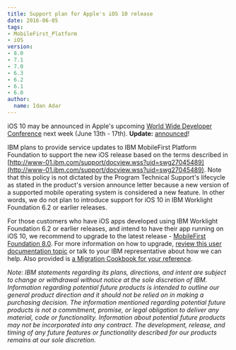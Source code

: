 ```yaml
---
title: Support plan for Apple's iOS 10 release
date: 2016-06-05
tags:
- MobileFirst_Platform
- iOS
version:
- 8.0
- 7.1
- 7.0
- 6.3
- 6.2
- 6.1
- 6.0
author:
  name: Idan Adar
---
```

iOS 10 may be announced in Apple's upcoming [World Wide Developer Conference](https://developer.apple.com/wwdc/) next week (June 13th - 17th). **Update:** [announced](https://developer.apple.com/ios/)!

IBM plans to provide service updates to IBM MobileFirst Platform Foundation to support the new iOS release based on the terms described in [http://www-01.ibm.com/support/docview.wss?uid=swg27045489](http://www-01.ibm.com/support/docview.wss?uid=swg27045489). Note that this policy is not dictated by the Program Technical Support's lifecycle as stated in the product's version announce letter because a new version of a supported mobile operating system is considered a new feature. In other words, we do not plan to introduce support for iOS 10 in IBM Worklight Foundation 6.2 or earlier releases.

For those customers who have iOS apps developed using IBM Worklight Foundation 6.2 or earlier releases, and intend to have their app running on iOS 10, we recommend to upgrade to the latest release - [MobileFirst Foundation 8.0]({{site.baseurl}}/blog/2016/06/17/ibm-releases-next-generation-of-mobilefirst-foundation-built-for-hybrid-cloud/). For more information on how to upgrade, [review this user documentation topic](https://www.ibm.com/support/knowledgecenter/SSHS8R_8.0.0/com.ibm.worklight.upgrade.doc/topics/t_upgrading.html) or talk to your IBM representative about how we can help. Also provided is [a Migration Cookbook for your reference]({{site.baseurl}}/tutorials/en/foundation/8.0/migration-cookbook).

*Note: IBM statements regarding its plans, directions, and intent are subject to change or withdrawal without notice at the sole discretion of IBM. Information regarding potential future products is intended to outline our general product direction and it should not be relied on in making a purchasing decision. The information mentioned regarding potential future products is not a commitment, promise, or legal obligation to deliver any material, code or functionality. Information about potential future products may not be incorporated into any contract. The development, release, and timing of any future features or functionality described for our products remains at our sole discretion.*